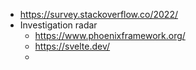 - https://survey.stackoverflow.co/2022/
- Investigation radar
	- https://www.phoenixframework.org/
	- https://svelte.dev/
	-